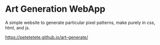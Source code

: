 # Art Generation WebApp
A simple website to generate particular pixel patterns, make purely in css, html, and js.

https://petetetete.github.io/art-generate/
